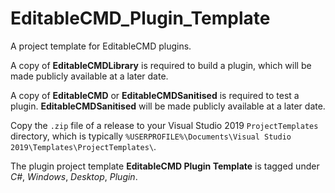 # EditableCMD_Plugin_Template
A project template for EditableCMD plugins.

A copy of **EditableCMDLibrary** is required to build a plugin, which will be made publicly available at a later date.

A copy of **EditableCMD** or **EditableCMDSanitised** is required to test a plugin. **EditableCMDSanitised** will be made publicly available at a later date.

Copy the ```.zip``` file of a release to your Visual Studio 2019 ```ProjectTemplates``` directory, which is typically ```%USERPROFILE%\Documents\Visual Studio 2019\Templates\ProjectTemplates\```.

The plugin project template **EditableCMD Plugin Template** is tagged under *C#*, *Windows*, *Desktop*, *Plugin*.